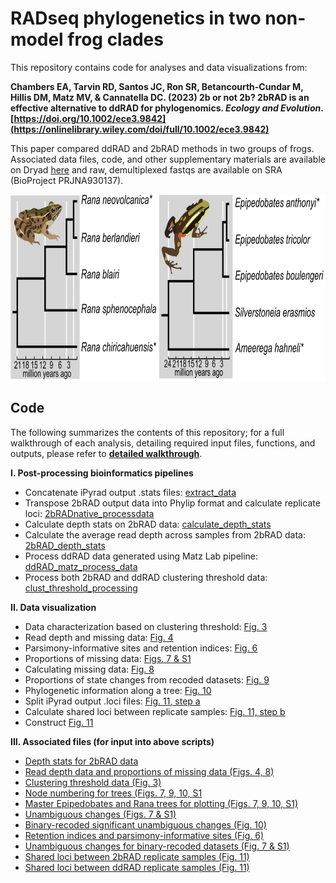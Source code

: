 # RADseq phylogenetics in two non-model frog clades

This repository contains code for analyses and data visualizations from:

**Chambers EA, Tarvin RD, Santos JC, Ron SR, Betancourth-Cundar M, Hillis DM, Matz MV, & Cannatella DC. (2023) 2b or not 2b? 2bRAD is an effective alternative to ddRAD for phylogenomics. *Ecology and Evolution*. [https://doi.org/10.1002/ece3.9842](https://onlinelibrary.wiley.com/doi/full/10.1002/ece3.9842)**

This paper compared ddRAD and 2bRAD methods in two groups of frogs. Associated data files, code, and other supplementary materials are available on Dryad [here](https://doi.org/10.5061/dryad.fbg79cnsp) and raw, demultiplexed fastqs are available on SRA (BioProject PRJNA930137).

<img align="center" src="Fig_1_cladogram.png" height="300"/>

## Code

The following summarizes the contents of this repository; for a full walkthrough of each analysis, detailing required input files, functions, and outputs, please refer to **[detailed walkthrough](https://github.com/eachambers/epi_rana_radseq/blob/master/Detailed_walkthrough.md)**.

**I. Post-processing bioinformatics pipelines**
* Concatenate iPyrad output .stats files: [extract_data](https://github.com/eachambers/epi_rana_radseq/blob/master/scripts_data_processing/extract_data.ipynb)
* Transpose 2bRAD output data into Phylip format and calculate replicate loci: [2bRADnative_processdata](https://github.com/eachambers/epi_rana_radseq/blob/master/scripts_data_processing/2bRADnative_processdata.R)
* Calculate depth stats on 2bRAD data: [calculate_depth_stats](https://github.com/eachambers/epi_rana_radseq/blob/master/scripts_data_processing/calculate_depth_stats.R)
* Calculate the average read depth across samples from 2bRAD data: [2bRAD_depth_stats](https://github.com/eachambers/epi_rana_radseq/blob/master/scripts_data_processing/2bRAD_depth_stats.R)
* Process ddRAD data generated using Matz Lab pipeline: [ddRAD_matz_process_data](https://github.com/eachambers/epi_rana_radseq/blob/master/scripts_data_processing/ddRAD_matz_process_data.R)
* Process both 2bRAD and ddRAD clustering threshold data: [clust_threshold_processing](https://github.com/eachambers/epi_rana_radseq/blob/master/scripts_data_processing/clust_threshold_processing.R)

**II. Data visualization**
* Data characterization based on clustering threshold: [Fig. 3](https://github.com/eachambers/epi_rana_radseq/blob/master/scripts_data_visualization/Fig3_Data_characterization.R)
* Read depth and missing data: [Fig. 4](https://github.com/eachambers/epi_rana_radseq/blob/master/scripts_data_visualization/Fig4_read_depth.R)
* Parsimony-informative sites and retention indices: [Fig. 6](https://github.com/eachambers/epi_rana_radseq/blob/master/scripts_data_visualization/Fig6_Retention_index.R)
* Proportions of missing data: [Figs. 7 & S1](https://github.com/eachambers/epi_rana_radseq/blob/master/scripts_data_visualization/Fig7&S1_PAUP_analysis.R)
* Calculating missing data: [Fig. 8](https://github.com/eachambers/epi_rana_radseq/blob/master/scripts_data_visualization/Fig8_Missing_data.R)
* Proportions of state changes from recoded datasets: [Fig. 9](https://github.com/eachambers/epi_rana_radseq/blob/master/scripts_data_visualization/Fig9_Dollo_analysis.R)
* Phylogenetic information along a tree: [Fig. 10](https://github.com/eachambers/epi_rana_radseq/blob/master/scripts_data_visualization/Fig10_Recoded_significance_analysis.R)
* Split iPyrad output .loci files: [Fig. 11, step a](https://github.com/eachambers/epi_rana_radseq/blob/master/scripts_data_visualization/Fig11_a_Split_loci_files.ipynb)
* Calculate shared loci between replicate samples: [Fig. 11, step b](https://github.com/eachambers/epi_rana_radseq/blob/master/scripts_data_visualization/Fig11_b_Shared_loci_replicates.ipynb)
* Construct [Fig. 11](https://github.com/eachambers/epi_rana_radseq/blob/master/scripts_data_visualization/Fig11_c_Shared_loci_replicates.R)

**III. Associated files (for input into above scripts)**
* [Depth stats for 2bRAD data](https://github.com/eachambers/epi_rana_radseq/tree/master/data_files_input_into_scripts/2brad_depth.txt)
* [Read depth data and proportions of missing data (Figs. 4, 8)](https://github.com/eachambers/epi_rana_radseq/tree/master/data_files_input_into_scripts/readdepth_missingdata_snps.txt)
* [Clustering threshold data (Fig. 3)](https://github.com/eachambers/epi_rana_radseq/tree/master/data_files_input_into_scripts/clust_threshold_data.txt)
* [Node numbering for trees (Figs. 7, 9, 10, S1](https://github.com/eachambers/epi_rana_radseq/tree/master/data_files_input_into_scripts/Node_numbering_master_trees.png)
* [Master Epipedobates and Rana trees for plotting (Figs. 7, 9, 10, S1)](https://github.com/eachambers/epi_rana_radseq/tree/master/data_files_input_into_scripts/master.nexus)
* [Unambiguous changes (Figs. 7 & S1)](https://github.com/eachambers/epi_rana_radseq/tree/master/data_files_input_into_scripts/unambig_sums.txt)
* [Binary-recoded significant unambiguous changes (Fig. 10)](https://github.com/eachambers/epi_rana_radseq/tree/master/data_files_input_into_scripts/recoded_signonsig.txt)
* [Retention indices and parsimony-informative sites (Fig. 6)](https://github.com/eachambers/epi_rana_radseq/tree/master/data_files_input_into_scripts/Retention_PIs.csv)
* [Unambiguous changes for binary-recoded datasets (Fig. 7 & S1)](https://github.com/eachambers/epi_rana_radseq/tree/master/data_files_input_into_scripts/Plot-Data-for-MS-FigS1.txt)
* [Shared loci between 2bRAD replicate samples (Fig. 11)](https://github.com/eachambers/epi_rana_radseq/tree/master/data_files_input_into_scripts/2bRAD_shared_loci_replicates.csv)
* [Shared loci between ddRAD replicate samples (Fig. 11)](https://github.com/eachambers/epi_rana_radseq/tree/master/data_files_input_into_scripts/ddRAD_shared_loci_replicates.csv)
